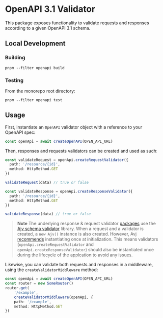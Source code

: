 # OpenAPI 3.1 Validator

This package exposes functionality to validate requests and responses according to a given OpenAPI 3.1 schema.

## Local Development

### Building

```shell
pnpm --filter openapi build
```

### Testing

From the monorepo root directory:

```shell
pnpm --filter openapi test
```

## Usage

First, instantiate an `OpenAPI` validator object with a reference to your OpenAPI spec:

```ts
const openApi = await createOpenAPI(OPEN_API_URL)
```

Then, responses and requests validators can be created and used as such:

```ts
const validateRequest = openApi.createRequestValidator({
  path: '/resource/{id}',
  method: HttpMethod.GET
})

validateRequest(data) // true or false

const validateResponse = openApi.createResponseValidator({
  path: '/resource/{id}',
  method: HttpMethod.GET
})

validateResponse(data) // true or false
```

> **Note**
> The underlying response & request validator [packages](https://github.com/kogosoftwarellc/open-api/tree/master/packages) use the [Ajv schema validator](https://ajv.js.org) library. When a request and a validator is created, a `new Ajv()` instance is also created. However, Avj [recommends](https://ajv.js.org/guide/managing-schemas.html#compiling-during-initialization) instantiating once at initialization. This means validators (`openApi.createRequestValidator` and `openApi.createResponseValidator`) should also be instantiated once during the lifecycle of the applcation to avoid any issues.

Likewise, you can validate both requests and responses in a middleware, using the `createValidatorMiddleware` method:

```ts
const openApi = await createOpenAPI(OPEN_API_URL)
const router = new SomeRouter()
router.get(
    '/example',
    createValidatorMiddleware(openApi, {
    path: '/example',
    method: HttpMethod.GET
})
```
